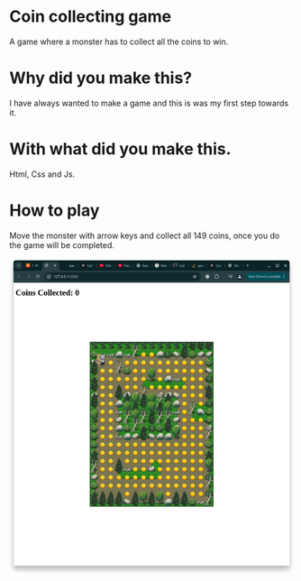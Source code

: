 # Coin collecting game
A game where a monster has to collect all the coins to win.

# Why did you make this?
I have always wanted to make a game and this is was my first step towards it.

# With what did you make this.
Html, Css and Js.

# How to play
Move the monster with arrow keys and collect all 149 coins, once you do the game will be completed.

![screenshot](./Screenshot_20251008_031638.png)
